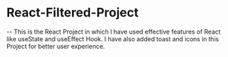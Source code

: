 # React-Filtered-Project
-- This is the React Project in which I have used effective features of React like useState and useEffect Hook. I have also added toast and icons in this Project for better user experience.
